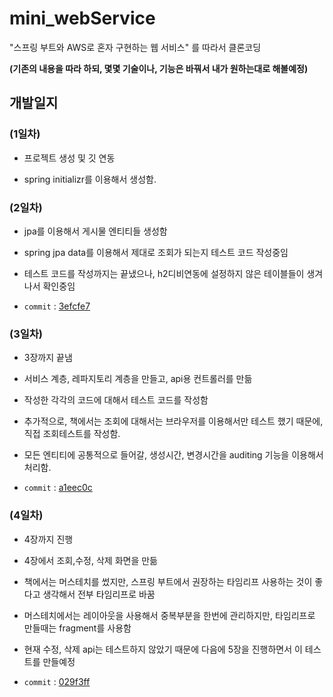 # mini_webService
"스프링 부트와 AWS로 혼자 구현하는 웹 서비스" 를 따라서 클론코딩

**(기존의 내용을 따라 하되, 몇몇 기술이나, 기능은 바꿔서 내가 원하는대로 해볼예정)**

## 개발일지

### (1일차)

- 프로젝트 생성 및 깃 연동

- spring initializr를 이용해서 생성함.

### (2일차)

- jpa를 이용해서 게시물 엔티티들 생성함

- spring jpa data를 이용해서 제대로 조회가 되는지 테스트 코드 작성중임

- 테스트 코드를 작성까지는 끝냈으나, h2디비연동에 설정하지 않은 테이블들이 생겨나서 확인중임

- `commit` : [3efcfe7](https://github.com/lsh9672/mini_webService/commit/3efcfe7c67fd2f3618d0fa4a196e64c9b4da62ce)

### (3일차)

- 3장까지 끝냄

- 서비스 계층, 레파지토리 계층을 만들고, api용 컨트롤러를 만듦

- 작성한 각각의 코드에 대해서 테스트 코드를 작성함

- 추가적으로, 책에서는 조회에 대해서는 브라우저를 이용해서만 테스트 했기 때문에, 직접 조회테스트를 작성함.

- 모든 엔티티에 공통적으로 들어갈, 생성시간, 변경시간을 auditing 기능을 이용해서 처리함.

- `commit` : [a1eec0c](https://github.com/lsh9672/mini_webService/commit/a1eec0c595916eb8a4700cc6c3d395921cf74e0d)

### (4일차)

- 4장까지 진행

- 4장에서 조회,수정, 삭제 화면을 만듦

- 책에서는 머스테치를 썼지만, 스프링 부트에서 권장하는 타임리프 사용하는 것이 좋다고 생각해서 전부 타임리프로 바꿈

- 머스테치에서는 레이아웃을 사용해서 중복부분을 한번에 관리하지만, 타임리프로 만들때는 fragment를 사용함

- 현재 수정, 삭제 api는 테스트하지 않았기 때문에 다음에 5장을 진행하면서 이 테스트를 만들예정

- `commit` : [029f3ff](https://github.com/lsh9672/mini_webService/commit/029f3fff440dbae2ae2967299a4ba5710b8a7a03)
